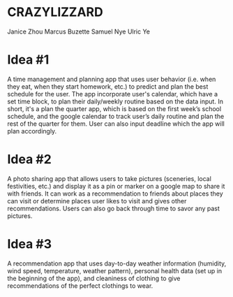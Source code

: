 # CRAZYLIZZARD
Janice Zhou
Marcus Buzette
Samuel Nye
Ulric Ye

# Idea #1
A time management and planning app that uses user behavior (i.e. when they eat, when they start homework, etc.) to predict and plan the best schedule for the user. The app incorporate user's calendar, which have a set time block, to plan their daily/weekly routine based on the data input. In short, it's a plan the quarter app, which is based on the first week’s school schedule, and the google calendar to track user’s daily routine and plan the rest of the quarter for them. User can also input deadline which the app will plan accordingly.

# Idea #2
A photo sharing app that allows users to take pictures (sceneries, local festivities, etc.) and display it as a pin or marker on a google map to share it with friends. It can work as a recommendation to friends about places they can visit or determine places user likes to visit and gives other recommendations. Users can also go back through time to savor any past pictures.

# Idea #3
A recommendation app that uses day-to-day weather information (humidity, wind speed, temperature, weather pattern), personal health data (set up in the beginning of the app), and cleaniness of clothing to give recommendations of the perfect clothings to wear.
